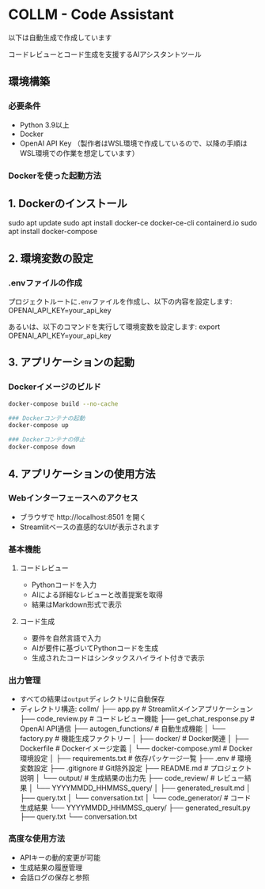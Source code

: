 # COLLM - Code Assistant
以下は自動生成で作成しています

コードレビューとコード生成を支援するAIアシスタントツール

## 環境構築

### 必要条件
- Python 3.9以上
- Docker
- OpenAI API Key
（製作者はWSL環境で作成しているので、以降の手順はWSL環境での作業を想定しています）

### Dockerを使った起動方法

## 1. Dockerのインストール

sudo apt update
sudo apt install docker-ce docker-ce-cli containerd.io
sudo apt install docker-compose


## 2. 環境変数の設定

### .envファイルの作成
プロジェクトルートに`.env`ファイルを作成し、以下の内容を設定します:
OPENAI_API_KEY=your_api_key

あるいは、以下のコマンドを実行して環境変数を設定します:
export OPENAI_API_KEY=your_api_key


## 3. アプリケーションの起動

### Dockerイメージのビルド
```bash
docker-compose build --no-cache

### Dockerコンテナの起動
docker-compose up

### Dockerコンテナの停止
docker-compose down
```

## 4. アプリケーションの使用方法

### Webインターフェースへのアクセス
- ブラウザで http://localhost:8501 を開く
- Streamlitベースの直感的なUIが表示されます

### 基本機能
1. コードレビュー
   - Pythonコードを入力
   - AIによる詳細なレビューと改善提案を取得
   - 結果はMarkdown形式で表示

2. コード生成
   - 要件を自然言語で入力
   - AIが要件に基づいてPythonコードを生成
   - 生成されたコードはシンタックスハイライト付きで表示

### 出力管理
- すべての結果は`output`ディレクトリに自動保存
- ディレクトリ構造:
collm/ 
├── app.py                      # Streamlitメインアプリケーション
├── code_review.py             # コードレビュー機能
├── get_chat_response.py       # OpenAI API通信
├── autogen_functions/         # 自動生成機能
│   └── factory.py            # 機能生成ファクトリー
│
├── docker/                    # Docker関連
│   ├── Dockerfile            # Dockerイメージ定義
│   └── docker-compose.yml    # Docker環境設定
│
├── requirements.txt          # 依存パッケージ一覧
├── .env                      # 環境変数設定
├── .gitignore               # Git除外設定
├── README.md                # プロジェクト説明
│
└── output/                  # 生成結果の出力先
    ├── code_review/         # レビュー結果
    │   └── YYYYMMDD_HHMMSS_query/
    │       ├── generated_result.md
    │       ├── query.txt
    │       └── conversation.txt
    │
    └── code_generator/      # コード生成結果
        └── YYYYMMDD_HHMMSS_query/
            ├── generated_result.py
            ├── query.txt
            └── conversation.txt

### 高度な使用方法
- APIキーの動的変更が可能
- 生成結果の履歴管理
- 会話ログの保存と参照